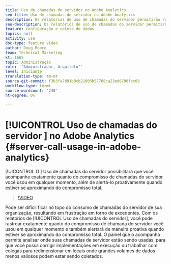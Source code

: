 ```yaml
---
title: Uso de chamadas do servidor no Adobe Analytics
seo-title: Uso de chamadas do servidor no Adobe Analytics
description: Os relatórios de uso de chamadas do servidor permitirão rastrear exatamente quanto do compromisso de chamadas do servidor você usou em qualquer momento, além de alertá-lo proativamente quando estiver se aproximando do compromisso total.
seo-description: Os relatórios de uso de chamadas do servidor permitirão rastrear exatamente quanto do compromisso de chamadas do servidor você usou em qualquer momento, além de alertá-lo proativamente quando estiver se aproximando do compromisso total.
feature: Configuração e coleta de dados
topics: null
activity: use
doc-type: feature video
author: Doug Moore
team: Technical Marketing
kt: 1665
topic: Administração
role: '"Administrador, Arquiteto"'
level: Iniciante
translation-type: tm+mt
source-git-commit: f3b3fa7d91b0cb21005b57768ca23ed6700fcc03
workflow-type: tm+mt
source-wordcount: '240'
ht-degree: 0%

---
```



# [!UICONTROL Uso de chamadas do servidor ] no Adobe Analytics  {#server-call-usage-in-adobe-analytics}

[!UICONTROL O ] Uso de chamadas do servidor possibilitará que você acompanhe exatamente quanto do compromisso de chamadas do servidor você usou em qualquer momento, além de alertá-lo proativamente quando estiver se aproximando do compromisso total.

>[!VIDEO](https://video.tv.adobe.com/v/23137/?quality=12)

Pode ser difícil ficar no topo do consumo de chamadas do servidor de sua organização, resultando em frustração em torno de excedentes. Com os relatórios de [!UICONTROL Uso de chamadas do servidor], você pode rastrear exatamente quanto do compromisso de chamada do servidor você usou em qualquer momento e também alertará de maneira proativa quando estiver se aproximando do compromisso total. O painel que o acompanha permite analisar onde suas chamadas de servidor estão sendo usadas, para que você possa corrigir implementações em execução ou trabalhar com colegas para redimensionar em locais onde grandes volumes de dados menos valiosos podem estar sendo coletados.
